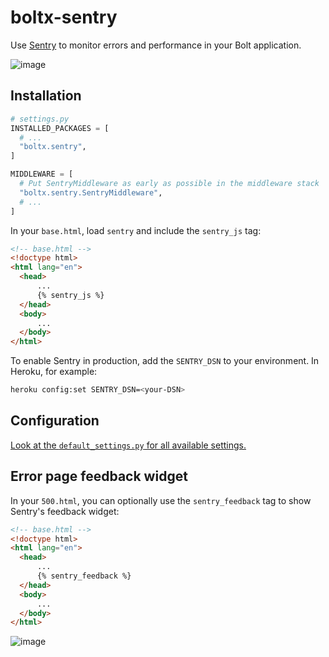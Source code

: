 # boltx-sentry

Use [Sentry](https://sentry.io/) to monitor errors and performance in your Bolt application.

![image](https://user-images.githubusercontent.com/649496/213781768-182322e6-edf0-4d98-8b37-ab564ef23c3b.png)

## Installation

```python
# settings.py
INSTALLED_PACKAGES = [
  # ...
  "boltx.sentry",
]

MIDDLEWARE = [
  # Put SentryMiddleware as early as possible in the middleware stack
  "boltx.sentry.SentryMiddleware",
  # ...
]
```

In your `base.html`, load `sentry` and include the `sentry_js` tag:

```html
<!-- base.html -->
<!doctype html>
<html lang="en">
  <head>
      ...
      {% sentry_js %}
  </head>
  <body>
      ...
  </body>
</html>
```

To enable Sentry in production, add the `SENTRY_DSN` to your environment.
In Heroku, for example:

```sh
heroku config:set SENTRY_DSN=<your-DSN>
```

## Configuration

[Look at the `default_settings.py` for all available settings.](./boltx/sentry/default_settings.py)

## Error page feedback widget

In your `500.html`, you can optionally use the `sentry_feedback` tag to show Sentry's feedback widget:

```html
<!-- base.html -->
<!doctype html>
<html lang="en">
  <head>
      ...
      {% sentry_feedback %}
  </head>
  <body>
      ...
  </body>
</html>
```

![image](https://user-images.githubusercontent.com/649496/213781811-418500fa-b7f8-43f1-8d28-4fde1bfe2b4b.png)
